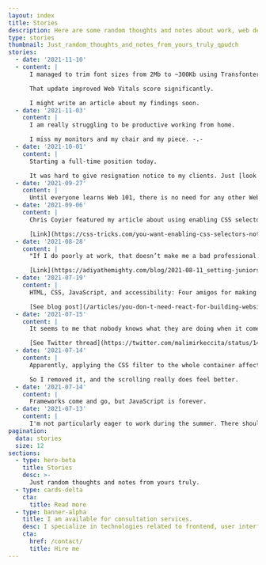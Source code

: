 ```yaml
---
layout: index
title: Stories
description: Here are some random thoughts and notes about work, web development, and everything else.
type: stories
thumbnail: Just_random_thoughts_and_notes_from_yours_truly_qpudch
stories:
  - date: '2021-11-10'
  - content: |
      I managed to trim font sizes from 2Mb to ~300Kb using Transfonter (https://transfonter.org).

      That update improved Web Vitals score significantly. 

      I might write an article about my findings soon.
  - date: '2021-11-03'
    content: |
      I am really struggling to be productive working from home.

      I miss my monitors and my chair and my piece. -.-
  - date: '2021-10-01'
    content: |
      Starting a full-time position today.

      It was hard to give resignation notice to my clients. Just [look at the comments](https://www.kudoboard.com/boards/kM7XbBJa#view) they left.
  - date: '2021-09-27'
    content: |
      Until everyone learns Web 101, there is no need for any other Web versions.
  - date: '2021-09-06'
    content: |
      Chris Coyier featured my article about using enabling CSS selectors and he thinks it is a good advice.

      [Link](https://css-tricks.com/you-want-enabling-css-selectors-not-disabling-ones/)
  - date: '2021-08-28'
    content: |
      "If I do poorly at work, that doesn’t make me a bad professional. Everyone makes mistakes." So true.

      [Link](https://adiyathemighty.com/blog/2021-08-11_setting-juniors-up-for-success#onboarding-and-getting-started)
  - date: '2021-07-19'
    content: |
      HTML, CSS, JavaScript, and accessibility: Four amigos for making websites performing well, achieving a solid SEO score, and allowing every user to consume the content.

      [See blog post](/articles/you-don-t-need-react-for-building-websites/)
  - date: '2021-07-15'
    content: |
      It seems to me that nobody knows what they are doing when it comes to accessibility.

      [See Twitter thread](https://twitter.com/malimirkeccita/status/1415560888346726400)
  - date: '2021-07-14'
    content: |
      Apparently, applying the CSS filter to the whole container affects the scrolling experience.

      So I removed it, and the scrolling really does feel better.
  - date: '2021-07-14'
    content: |
      Frameworks come and go, but JavaScript is forever.
  - date: '2021-07-13'
    content: |
      I'm not particularly eager to work during the summer. There should be a collective summer vacation for everyone.
pagination:
  data: stories
  size: 12
sections:
  - type: hero-beta
    title: Stories
    desc: >-
      Just random thoughts and notes from yours truly.
  - type: cards-delta
    cta:
      title: Read more
  - type: banner-alpha
    title: I am available for consultation services.
    desc: I specialize in technologies related to frontend, user interface, and web development.
    cta:
      href: /contact/
      title: Hire me
---
```

